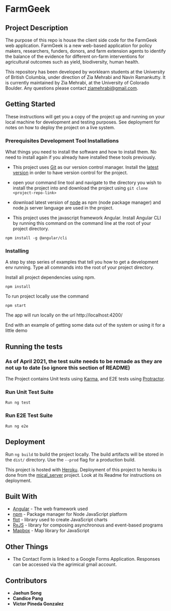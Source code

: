 # FarmGeek

## Project Description

The purpose of this repo is house the client side code for the FarmGeek web application. FarmGeek is a new web-based application for policy makers, researchers, funders, donors, and farm extension agents to identify the balance of the evidence for different on-farm interventions for agricultural outcomes such as yield, biodiversity, human health.

This repository has been developed by worklearn students at the University of British Columbia, under direction of Zia Mehrabi and Navin Ramankutty. It is currently maintained by Zia Mehrabi, at the University of Colorado Boulder. Any questions please contact ziamehrabi@gmail.com.

## Getting Started

These instructions will get you a copy of the project up and running on your local machine for development and testing purposes. See deployment for notes on how to deploy the project on a live system.

### Prerequisites Development Tool Installations

What things you need to install the software and how to install them. No need to install again if you already have installed these tools previously.

- This project uses [Git](https://git-scm.com/) as our version control manager. Install the [latest version](https://git-scm.com/downloads) in order to have version control for the project.

- open your command line tool and navigate to the directory you wish to install the project into and download the project using `git clone <project-repo-link>`

- download latest version of [node](https://nodejs.org/en/download/) as npm (node package manager) and node.js server language are used in the project.

- This project uses the javascript framework Angular. Install Angular CLI by running this command on the command line at the root of your project directory.

```
npm install -g @angular/cli
```

### Installing

A step by step series of examples that tell you how to get a development env running. Type all commands into the root of your project directory.

Install all project dependencies using npm.

```
npm install
```

To run project locally use the command

```
npm start
```

The app will run locally on the url http://localhost:4200/

End with an example of getting some data out of the system or using it for a little demo

## Running the tests

### As of April 2021, the test suite needs to be remade as they are not up to date (so ignore this section of README)

The Project contains Unit tests using [Karma](https://karma-runner.github.io), and E2E tests using [Protractor](http://www.protractortest.org/).

### Run Unit Test Suite

```
Run ng test
```

### Run E2E Test Suite

```
Run ng e2e
```

## Deployment

Run `ng build` to build the project locally. The build artifacts will be stored in the `dist/` directory. Use the `--prod` flag for a production build.

This project is hosted with [Heroku](https://www.heroku.com).
Deployment of this project to heroku is done from the [mical_server](https://github.com/AgriculturalEvidence/mical_server) project. Look at its Readme for instructions on deployment.

## Built With

- [Angular](https://angular.io/) - The web framework used
- [npm](https://www.npmjs.com/) - Package manager for Node JavaScript platform
- [flot](https://www.flotcharts.org/) - library used to create JavaScript charts
- [RxJS](https://rxjs-dev.firebaseapp.com/guide/overview) - library for composing asynchronous and event-based programs
- [Mapbox](https://www.mapbox.com/) - Map library for JavaScript

## Other Things

- The Contact Form is linked to a Google Forms Application. Responses can be accessed via the agrimical gmail account.

## Contributors

- **Jaehun Song**
- **Candice Pang**
- **Victor Pineda Gonzalez**
